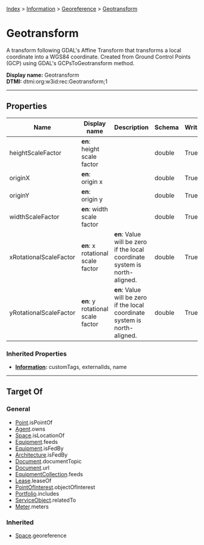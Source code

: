 [Index](../../index.md) > [Information](../Information.md) > [Georeference](Georeference.md) > [Geotransform](#)
# Geotransform

A transform following GDAL's Affine Transform that transforms a local coordinate into a WGS84 coordinate. Created from Ground Control Points (GCP) using GDAL's GCPsToGeotransform method.


**Display name:** Geotransform<br />
**DTMI:** dtmi:org:w3id:rec:Geotransform;1

---

## Properties

|Name|Display name|Description|Schema|Writable|
|-|-|-|-|-|
|heightScaleFactor|**en**: height scale factor||double|True|
|originX|**en**: origin x||double|True|
|originY|**en**: origin y||double|True|
|widthScaleFactor|**en**: width scale factor||double|True|
|xRotationalScaleFactor|**en**: x rotational scale factor|**en**: Value will be zero if the local coordinate system is north-aligned.|double|True|
|yRotationalScaleFactor|**en**: y rotational scale factor|**en**: Value will be zero if the local coordinate system is north-aligned.|double|True|
### Inherited Properties
* **[Information](../Information.md):** customTags, externalIds, name

---

## Target Of
### General
* [Point](../../Point/Point.md).isPointOf
* [Agent](../../Agent/Agent.md).owns
* [Space](../../Space/Space.md).isLocationOf
* [Equipment](../../Asset/Equipment/Equipment.md).feeds
* [Equipment](../../Asset/Equipment/Equipment.md).isFedBy
* [Architecture](../../Space/Architecture/Architecture.md).isFedBy
* [Document](../Document/Document.md).documentTopic
* [Document](../Document/Document.md).url
* [EquipmentCollection](../../Collection/Equipment-.md).feeds
* [Lease](../../Event/Lease.md).leaseOf
* [PointOfInterest](../PointOfInterest.md).objectOfInterest
* [Portfolio](../../Collection/Portfolio.md).includes
* [ServiceObject](../ServiceObject/ServiceObject.md).relatedTo
* [Meter](../../Asset/Equipment/Meter/Meter.md).meters
### Inherited
* [Space](../../Space/Space.md).georeference
